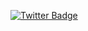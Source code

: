 [![Twitter Badge](https://img.shields.io/badge/twitter-%231DA1F2.svg?&style=for-the-badge&logo=twitter&logoColor=white)](https://github.com/pedronaresi)
<!--
**pedronaresi/pedronaresi** is a ✨ _special_ ✨ repository because its `README.md` (this file) appears on your GitHub profile.

Here are some ideas to get you started:

- 🔭 I’m currently working on ...
- 🌱 I’m currently learning ...
- 👯 I’m looking to collaborate on ...
- 🤔 I’m looking for help with ...
- 💬 Ask me about ...
- 📫 How to reach me: ...
- 😄 Pronouns: ...
- ⚡ Fun fact: ...
-->
